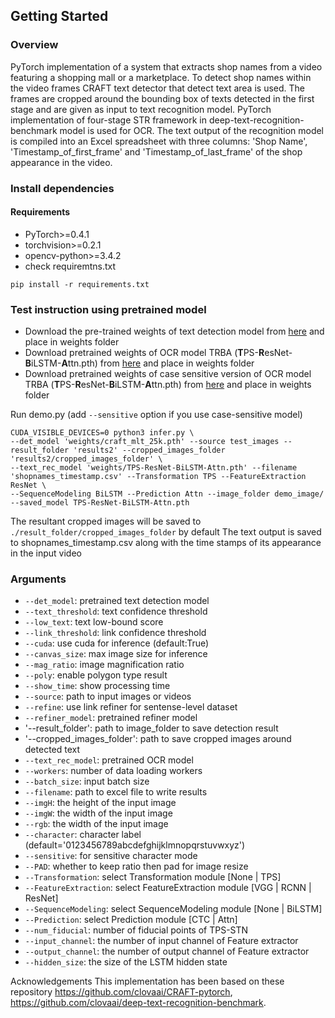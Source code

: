 ## Getting Started

### Overview
PyTorch implementation of a system that extracts shop names from a video featuring a shopping mall or a marketplace. To detect shop names within the video frames CRAFT text detector that detect text area is used. The frames are cropped around the bounding box of texts detected in the first stage and are given as input to text recognition model. PyTorch implementation of four-stage STR framework in 
deep-text-recognition-benchmark model is used for OCR. The text output of the recognition model is compiled into an Excel spreadsheet with three columns: 'Shop Name', 'Timestamp_of_first_frame' and 'Timestamp_of_last_frame' of the shop appearance in the video.

### Install dependencies
#### Requirements
- PyTorch>=0.4.1
- torchvision>=0.2.1
- opencv-python>=3.4.2
- check requiremtns.txt
```
pip install -r requirements.txt
```

### Test instruction using pretrained model
- Download the pre-trained weights of text detection model from [here](https://drive.google.com/open?id=1Jk4eGD7crsqCCg9C9VjCLkMN3ze8kutZ) and place in weights folder
- Download pretrained weights of OCR model TRBA (**T**PS-**R**esNet-**B**iLSTM-**A**ttn.pth) from [here](https://drive.google.com/drive/folders/15WPsuPJDCzhp2SvYZLRj8mAlT3zmoAMW) and place in weights folder
- Download pretrained weights of case sensitive version of OCR model TRBA (**T**PS-**R**esNet-**B**iLSTM-**A**ttn.pth) from [here](https://drive.google.com/file/d/1ajONZOgiG9pEYsQ-eBmgkVbMDuHgPCaY/view) and place in weights folder

Run demo.py (add `--sensitive` option if you use case-sensitive model)
```
CUDA_VISIBLE_DEVICES=0 python3 infer.py \
--det_model 'weights/craft_mlt_25k.pth' --source test_images --result_folder 'results2' --cropped_images_folder 'results2/cropped_images_folder' \
--text_rec_model 'weights/TPS-ResNet-BiLSTM-Attn.pth' --filename 'shopnames_timestamp.csv' --Transformation TPS --FeatureExtraction ResNet \
--SequenceModeling BiLSTM --Prediction Attn --image_folder demo_image/ --saved_model TPS-ResNet-BiLSTM-Attn.pth
```

The resultant cropped images will be saved to `./result_folder/cropped_images_folder` by default
The text output is saved to shopnames_timestamp.csv along with the time stamps of its appearance in the input video

### Arguments
* `--det_model`: pretrained text detection model
* `--text_threshold`: text confidence threshold
* `--low_text`: text low-bound score
* `--link_threshold`: link confidence threshold
* `--cuda`: use cuda for inference (default:True)
* `--canvas_size`: max image size for inference
* `--mag_ratio`: image magnification ratio
* `--poly`: enable polygon type result
* `--show_time`: show processing time
* `--source`: path to input images or videos
* `--refine`: use link refiner for sentense-level dataset
* `--refiner_model`: pretrained refiner model
* '--result_folder': path to image_folder to save detection result
* '--cropped_images_folder': path to save cropped images around detected text
* `--text_rec_model`: pretrained OCR model
* `--workers`: number of data loading workers
* `--batch_size`: input batch size
* `--filename`: path to excel file to write results
* `--imgH`: the height of the input image
* `--imgW`: the width of the input image
* `--rgb`: the width of the input image
* `--character`: character label (default='0123456789abcdefghijklmnopqrstuvwxyz')
* `--sensitive`: for sensitive character mode
* `--PAD`: whether to keep ratio then pad for image resize
* `--Transformation`: select Transformation module [None | TPS]
* `--FeatureExtraction`: select FeatureExtraction module [VGG | RCNN | ResNet]
* `--SequenceModeling`: select SequenceModeling module [None | BiLSTM]
* `--Prediction`: select Prediction module [CTC | Attn]
* `--num_fiducial`: number of fiducial points of TPS-STN
* `--input_channel`: the number of input channel of Feature extractor
* `--output_channel`: the number of output channel of Feature extractor
* `--hidden_size`: the size of the LSTM hidden state
    
Acknowledgements
This implementation has been based on these repository https://github.com/clovaai/CRAFT-pytorch, https://github.com/clovaai/deep-text-recognition-benchmark.
